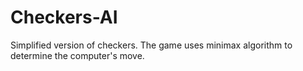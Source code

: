 # Checkers-AI

Simplified version of checkers. The game uses minimax algorithm to determine the computer's move.
